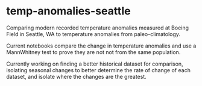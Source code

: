 # temp-anomalies-seattle
Comparing modern recorded temperature anomalies measured at Boeing Field in Seattle, WA to temperature anomalies from paleo-climatology.

Current notebooks compare the change in temperature anomalies and use a MannWhitney test to prove they are not not from the same population.

Currently working on finding a better historical dataset for comparison, isolating seasonal changes to better determine the rate of change of each dataset, and isolate where the changes are the greatest.

